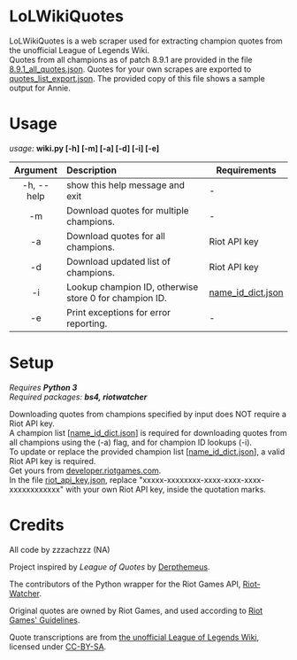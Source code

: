 # LoLWikiQuotes

LoLWikiQuotes is a web scraper used for extracting champion quotes from the unofficial League of Legends Wiki.  
Quotes from all champions as of patch 8.9.1 are provided in the file [8.9.1_all_quotes.json](https://github.com/zzzachzzz/LoLWikiQuotes/blob/master/8.9.1_all_quotes.json). Quotes for your own scrapes are exported to [quotes_list_export.json](https://github.com/zzzachzzz/LoLWikiQuotes/blob/master/quotes_list_export.json). The provided copy of this file shows a sample output for Annie.

# Usage

*usage:* **wiki.py [-h] [-m] [-a] [-d] [-i] [-e]**

| Argument        | Description | Requirements |
| :-------------: | :---------- | ------------ |
| -h, --help | show this help message and exit | - |
| -m | Download quotes for multiple champions. | - |
| -a | Download quotes for all champions.      | Riot API key |
| -d | Download updated list of champions.     | Riot API key |
| -i | Lookup champion ID, otherwise store 0 for champion ID. | [name_id_dict.json](https://github.com/zzzachzzz/LoLWikiQuotes/blob/master/name_id_dict.json) |
| -e | Print exceptions for error reporting. | - |

# Setup

*Requires **Python 3***  
*Required packages: **bs4, riotwatcher***

Downloading quotes from champions specified by input does NOT require a Riot API key.  
A champion list [[name_id_dict.json](https://github.com/zzzachzzz/LoLWikiQuotes/blob/master/name_id_dict.json)] is required for downloading quotes from all champions using the (-a) flag, and for champion ID lookups (-i).  
To update or replace the provided champion list [[name_id_dict.json](https://github.com/zzzachzzz/LoLWikiQuotes/blob/master/name_id_dict.json)], a valid Riot API key is required.  
Get yours from [developer.riotgames.com](https://developer.riotgames.com/).  
In the file [riot_api_key.json](https://github.com/zzzachzzz/LoLWikiQuotes/blob/master/riot_api_key.json), replace "xxxxx-xxxxxxxx-xxxx-xxxx-xxxx-xxxxxxxxxxxx" with your own Riot API key, inside the quotation marks.

# Credits

All code by zzzachzzz (NA)

Project inspired by *League of Quotes* by [Derpthemeus](https://github.com/Derpthemeus).

The contributors of the Python wrapper for the Riot Games API, [Riot-Watcher](https://github.com/pseudonym117/Riot-Watcher).

Original quotes are owned by Riot Games, and used according to [Riot Games' Guidelines](https://www.riotgames.com/en/legal).

Quote transcriptions are from [the unofficial League of Legends Wiki](http://leagueoflegends.wikia.com/wiki/League_of_Legends_Wiki), licensed under [CC-BY-SA](http://creativecommons.org/licenses/by-sa/3.0/).
